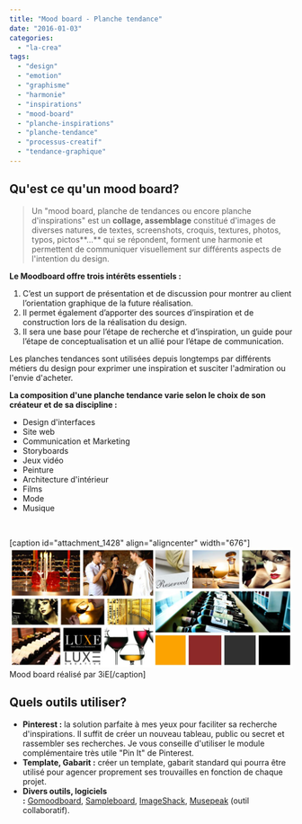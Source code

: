 ```yaml
---
title: "Mood board - Planche tendance"
date: "2016-01-03"
categories: 
  - "la-crea"
tags: 
  - "design"
  - "emotion"
  - "graphisme"
  - "harmonie"
  - "inspirations"
  - "mood-board"
  - "planche-inspirations"
  - "planche-tendance"
  - "processus-creatif"
  - "tendance-graphique"
---
```


## **Qu'est ce qu'un mood board?**

> Un "mood board, planche de tendances ou encore planche d'inspirations" est un **collage, assemblage** constitué d'images de diverses natures, de textes, screenshots, croquis, textures, photos, typos, pictos**...** qui se répondent, forment une harmonie et permettent de communiquer visuellement sur différents aspects de l'intention du design.

**Le Moodboard offre trois intérêts essentiels :**

1. C’est un support de présentation et de discussion pour montrer au client l’orientation graphique de la future réalisation.
2. Il permet également d’apporter des sources d’inspiration et de construction lors de la réalisation du design.
3. Il sera une base pour l’étape de recherche et d’inspiration, un guide pour l’étape de conceptualisation et un allié pour l’étape de communication.

Les planches tendances sont utilisées depuis longtemps par différents métiers du design pour exprimer une inspiration et susciter l'admiration ou l'envie d'acheter.

**La composition d'une planche tendance varie selon le choix de son créateur et de sa discipline :**

- Design d'interfaces
- Site web
- Communication et Marketing
- Storyboards
- Jeux vidéo
- Peinture
- Architecture d'intérieur
- Films
- Mode
- Musique

 

\[caption id="attachment\_1428" align="aligncenter" width="676"\][![Mood board réalisé par 3iE](/assets/images/article-moodboard-1024x435.jpg)](/assets/images/article-moodboard.jpg) Mood board réalisé par 3iE\[/caption\]

## **Quels outils utiliser?**

- **Pinterest :** la solution parfaite à mes yeux pour faciliter sa recherche d'inspirations. Il suffit de créer un nouveau tableau, public ou secret et rassembler ses recherches. Je vous conseille d'utiliser le module complémentaire très utile "Pin It" de Pinterest.
- **Template, Gabarit :** créer un template, gabarit standard qui pourra être utilisé pour agencer proprement ses trouvailles en fonction de chaque projet.
- **Divers outils, logiciels :** [Gomoodboard](http://www.gomoodboard.com/), [Sampleboard](http://www.sampleboard.com/), [ImageShack](http://imageshack.us/ "ImageShack"), [Musepeak](http://www.musepeak.com/ "Musepeak") (outil collaboratif).
